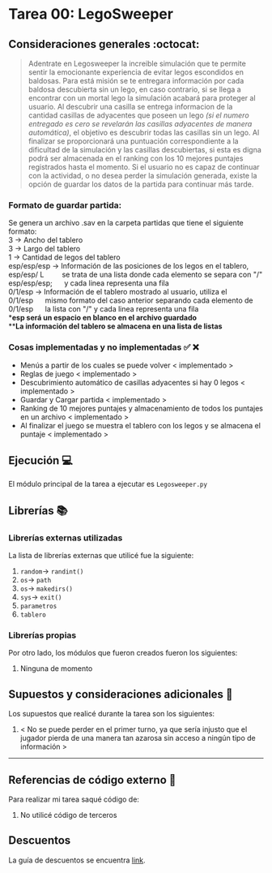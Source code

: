 ﻿# Tarea 00: LegoSweeper

## Consideraciones generales :octocat:

> Adentrate en Legosweeper la increible simulación que te permite sentir la emocionante experiencia de evitar 
> legos escondidos en baldosas. Para está misión se te entregara información por cada baldosa descubierta sin
> un lego, en caso contrario, si se llega a encontrar con un mortal lego la simulación acabará para proteger
> al usuario. Al descubrir una casilla se entrega informacion de la cantidad casillas de adyacentes que poseen
> un lego *(si el numero entregado es cero se revelarán las casillas adyacentes de manera automática)*, el
> objetivo es descubrir todas las casillas sin un lego. Al finalizar se proporcionará una puntuación
> correspondiente a la dificultad de la simulación y las casillas descubiertas, si esta es digna podrá ser
> almacenada en el ranking con los 10 mejores puntajes registrados hasta el momento.
> Si el usuario no es capaz de continuar con la actividad, o no desea perder la simulación generada, existe
> la opción de guardar los datos de la partida para continuar más tarde.
### Formato de guardar partida:

Se genera un archivo .sav en la carpeta partidas que tiene el siguiente formato:  
3 -> Ancho del tablero  
3 -> Largo del tablero  
1 -> Cantidad de legos del tablero  
esp/esp/esp -> Información de las posiciones de los legos en el tablero,  
esp/esp/ L &nbsp; &nbsp; &nbsp; &nbsp; se trata de una lista donde cada elemento se separa con "/"  
esp/esp/esp;&nbsp;&nbsp;&nbsp;&nbsp;&nbsp;   y cada linea representa una fila  
0/1/esp -> Información de el tablero mostrado al usuario, utiliza el  
0/1/esp &nbsp;&nbsp;&nbsp;&nbsp; mismo formato del caso anterior separando cada elemento de  
0/1/esp&nbsp; &nbsp; &nbsp; la lista con "/" y cada linea representa una fila  
***esp será un espacio en blanco en el archivo guardado**  
****La información del tablero se almacena en una lista de listas**  
### Cosas implementadas y no implementadas :white_check_mark: :x:

* Menús a partir de los cuales se puede volver < implementado >
* Reglas de juego < implementado >
* Descubrimiento automático de casillas adyacentes si hay 0 legos < implementado >
* Guardar y Cargar partida < implementado >
* Ranking de 10 mejores puntajes y almacenamiento de todos los puntajes en un archivo < implementado >
* Al finalizar el juego se muestra el tablero con los legos y se almacena el puntaje < implementado >

## Ejecución :computer:
El módulo principal de la tarea a ejecutar es  ```Legosweeper.py```


## Librerías :books:
### Librerías externas utilizadas
La lista de librerías externas que utilicé fue la siguiente:

1. ```random```-> ```randint()```
2. ```os```-> ```path```
3. ```os```-> ```makedirs()```
4. ```sys```-> ```exit()```
5. ```parametros```
6. ```tablero```

### Librerías propias
Por otro lado, los módulos que fueron creados fueron los siguientes:

1. Ninguna de momento

## Supuestos y consideraciones adicionales :thinking:
Los supuestos que realicé durante la tarea son los siguientes:

1. < No se puede perder en el primer turno, ya que sería injusto que el jugador pierda de una manera tan azarosa sin acceso a ningún tipo de información > 

-------
## Referencias de código externo :book:

Para realizar mi tarea saqué código de:
1. No utilicé código de terceros



## Descuentos
La guía de descuentos se encuentra [link](https://github.com/IIC2233/syllabus/blob/master/Tareas/Descuentos.md).
